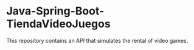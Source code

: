 # Java-Spring-Boot-TiendaVideoJuegos
This repository contains an API that simulates the rental of video games.
